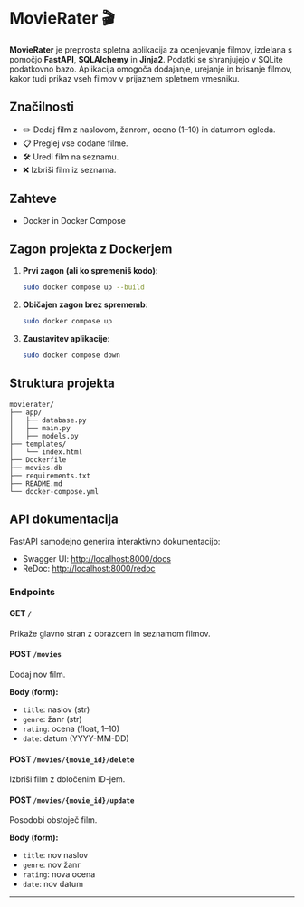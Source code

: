 # MovieRater 🎬

**MovieRater** je preprosta spletna aplikacija za ocenjevanje filmov, izdelana s pomočjo **FastAPI**, **SQLAlchemy** in **Jinja2**. Podatki se shranjujejo v SQLite podatkovno bazo. Aplikacija omogoča dodajanje, urejanje in brisanje filmov, kakor tudi prikaz vseh filmov v prijaznem spletnem vmesniku.

## Značilnosti

* ✏️ Dodaj film z naslovom, žanrom, oceno (1–10) in datumom ogleda.
* 📋 Preglej vse dodane filme.
* 🛠️ Uredi film na seznamu.
* ❌ Izbriši film iz seznama.

## Zahteve

* Docker in Docker Compose

## Zagon projekta z Dockerjem

1. **Prvi zagon (ali ko spremeniš kodo)**:

   ```bash
   sudo docker compose up --build
   ```

2. **Običajen zagon brez sprememb**:

   ```bash
   sudo docker compose up
   ```

3. **Zaustavitev aplikacije**:

   ```bash
   sudo docker compose down
   ```

## Struktura projekta

```
movierater/
├── app/
│   ├── database.py
│   ├── main.py
│   ├── models.py
├── templates/
│   └── index.html
├── Dockerfile
├── movies.db
├── requirements.txt
├── README.md
└── docker-compose.yml
```

## API dokumentacija

FastAPI samodejno generira interaktivno dokumentacijo:

* Swagger UI: [http://localhost:8000/docs](http://localhost:8000/docs)
* ReDoc: [http://localhost:8000/redoc](http://localhost:8000/redoc)

### Endpoints

#### GET `/`

Prikaže glavno stran z obrazcem in seznamom filmov.

#### POST `/movies`

Dodaj nov film.

**Body (form):**

* `title`: naslov (str)
* `genre`: žanr (str)
* `rating`: ocena (float, 1–10)
* `date`: datum (YYYY-MM-DD)

#### POST `/movies/{movie_id}/delete`

Izbriši film z določenim ID-jem.

#### POST `/movies/{movie_id}/update`

Posodobi obstoječ film.

**Body (form):**

* `title`: nov naslov
* `genre`: nov žanr
* `rating`: nova ocena
* `date`: nov datum

---